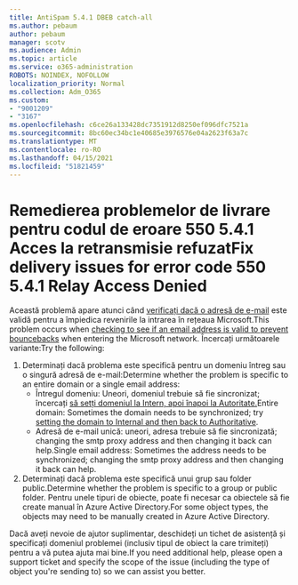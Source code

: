 ```yaml
---
title: AntiSpam 5.4.1 DBEB catch-all
ms.author: pebaum
author: pebaum
manager: scotv
ms.audience: Admin
ms.topic: article
ms.service: o365-administration
ROBOTS: NOINDEX, NOFOLLOW
localization_priority: Normal
ms.collection: Adm_O365
ms.custom:
- "9001209"
- "3167"
ms.openlocfilehash: c6ce26a133428dc7351912d8250ef096dfc7521a
ms.sourcegitcommit: 8bc60ec34bc1e40685e3976576e04a2623f63a7c
ms.translationtype: MT
ms.contentlocale: ro-RO
ms.lasthandoff: 04/15/2021
ms.locfileid: "51821459"
---
```

# <a name="fix-delivery-issues-for-error-code-550-541-relay-access-denied"></a><span data-ttu-id="de348-102">Remedierea problemelor de livrare pentru codul de eroare 550 5.4.1 Acces la retransmisie refuzat</span><span class="sxs-lookup"><span data-stu-id="de348-102">Fix delivery issues for error code 550 5.4.1 Relay Access Denied</span></span>

<span data-ttu-id="de348-103">Această problemă apare atunci când [verificați dacă o adresă de e-mail](https://docs.microsoft.com/exchange/mail-flow-best-practices/use-directory-based-edge-blocking) este validă pentru a împiedica revenirile la intrarea în rețeaua Microsoft.</span><span class="sxs-lookup"><span data-stu-id="de348-103">This problem occurs when [checking to see if an email address is valid to prevent bouncebacks](https://docs.microsoft.com/exchange/mail-flow-best-practices/use-directory-based-edge-blocking) when entering the Microsoft network.</span></span> <span data-ttu-id="de348-104">Încercați următoarele variante:</span><span class="sxs-lookup"><span data-stu-id="de348-104">Try the following:</span></span>

1. <span data-ttu-id="de348-105">Determinați dacă problema este specifică pentru un domeniu întreg sau o singură adresă de e-mail:</span><span class="sxs-lookup"><span data-stu-id="de348-105">Determine whether the problem is specific to an entire domain or a single email address:</span></span>
    - <span data-ttu-id="de348-106">Întregul domeniu: Uneori, domeniul trebuie să fie sincronizat; încercați [să setți domeniul la Intern, apoi înapoi la Autoritate.](https://docs.microsoft.com/exchange/mail-flow-best-practices/manage-accepted-domains/manage-accepted-domains)</span><span class="sxs-lookup"><span data-stu-id="de348-106">Entire domain: Sometimes the domain needs to be synchronized; try [setting the domain to Internal and then back to Authoritative](https://docs.microsoft.com/exchange/mail-flow-best-practices/manage-accepted-domains/manage-accepted-domains).</span></span>
    - <span data-ttu-id="de348-107">Adresă de e-mail unică: uneori, adresa trebuie să fie sincronizată; changing the smtp proxy address and then changing it back can help.</span><span class="sxs-lookup"><span data-stu-id="de348-107">Single email address: Sometimes the address needs to be synchronized; changing the smtp proxy address and then changing it back can help.</span></span>
2. <span data-ttu-id="de348-108">Determinați dacă problema este specifică unui grup sau folder public.</span><span class="sxs-lookup"><span data-stu-id="de348-108">Determine whether the problem is specific to a group or public folder.</span></span> <span data-ttu-id="de348-109">Pentru unele tipuri de obiecte, poate fi necesar ca obiectele să fie create manual în Azure Active Directory.</span><span class="sxs-lookup"><span data-stu-id="de348-109">For some object types, the objects may need to be manually created in Azure Active Directory.</span></span>

<span data-ttu-id="de348-110">Dacă aveți nevoie de ajutor suplimentar, deschideți un tichet de asistență și specificați domeniul problemei (inclusiv tipul de obiect la care trimiteți) pentru a vă putea ajuta mai bine.</span><span class="sxs-lookup"><span data-stu-id="de348-110">If you need additional help, please open a support ticket and specify the scope of the issue (including the type of object you're sending to) so we can assist you better.</span></span>